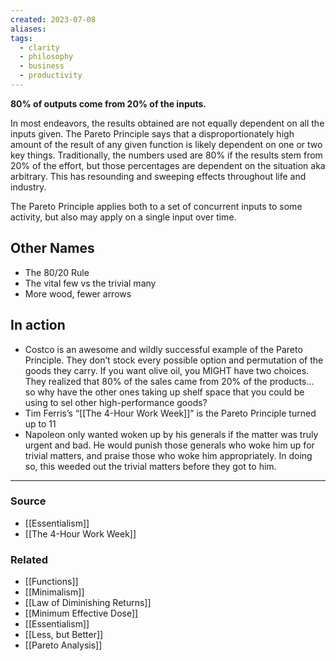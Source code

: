 ```yaml
---
created: 2023-07-08
aliases: 
tags:
  - clarity
  - philosophy
  - business
  - productivity
---
```

**80% of outputs come from 20% of the inputs.**

In most endeavors, the results obtained are not equally dependent on all the inputs given. The Pareto Principle says that a disproportionately high amount of the result of any given function is likely dependent on one or two key things. Traditionally, the numbers used are 80% if the results stem from 20% of the effort, but those percentages are dependent on the situation aka arbitrary. This has resounding and sweeping effects throughout life and industry.

The Pareto Principle applies both to a set of concurrent inputs to some activity, but also may apply on a single input over time. 

## Other Names

- The 80/20 Rule
- The vital few vs the trivial many
- More wood, fewer arrows

## In action

- Costco is an awesome and wildly successful example of the Pareto Principle. They don’t stock every possible option and permutation of the goods they carry. If you want olive oil, you MIGHT have two choices. They realized that 80% of the sales came from 20% of the products... so why have the other ones taking up shelf space that you could be using to sel other high-performance goods?
- Tim Ferris’s “[[The 4-Hour Work Week]]” is the Pareto Principle turned up to 11
- Napoleon only wanted woken up by his generals if the matter was truly urgent and bad. He would punish those generals who woke him up for trivial matters, and praise those who woke him appropriately. In doing so, this weeded out the trivial matters before they got to him.

---

### Source
- [[Essentialism]]
- [[The 4-Hour Work Week]]

### Related
- [[Functions]]
- [[Minimalism]]
- [[Law of Diminishing Returns]]
- [[Minimum Effective Dose]]
- [[Essentialism]]
- [[Less, but Better]]
- [[Pareto Analysis]]
